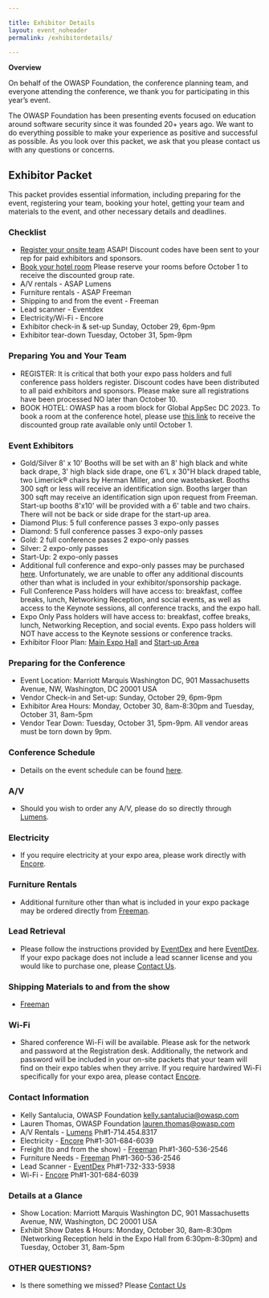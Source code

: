 ```yaml
---

title: Exhibitor Details
layout: event_noheader
permalink: /exhibitordetails/

---
```

**Overview**

On behalf of the OWASP Foundation, the conference planning team, and everyone attending the conference, we thank you for participating in this year’s event.

The OWASP Foundation has been presenting events focused on education around software security since it was founded 20+ years ago.
We want to do everything possible to make your experience as positive and successful as possible. As you look over this packet, we ask that you please contact us with any questions or concerns.

## Exhibitor Packet

This packet provides essential information, including preparing for the event, registering your team, booking your hotel, getting your team and materials to the event, and other necessary details and deadlines.

### Checklist

+ [Register your onsite team](https://www.eventbrite.com/e/owasp-global-appsec-washington-dc-2023-tickets-519195877847) ASAP! Discount codes have been sent to your rep for paid exhibitors and sponsors.
+ [Book your hotel room](https://book.passkey.com/event/50528867/owner/10764415/home) Please reserve your rooms before October 1 to receive the discounted group rate.
+ A/V rentals - ASAP Lumens 
+ Furniture rentals -  ASAP Freeman
+ Shipping to and from the event - Freeman
+ Lead scanner - Eventdex
+ Electricity/Wi-Fi - Encore
+ Exhibitor check-in & set-up Sunday, October 29, 6pm-9pm
+ Exhibitor tear-down Tuesday, October 31, 5pm-9pm

### Preparing You and Your Team

+ REGISTER: It is critical that both your expo pass holders and full conference pass holders register. Discount codes have been distributed to all paid exhibitors and sponsors. Please make sure all registrations have been processed NO later than October 10.
+ BOOK HOTEL: OWASP has a room block for Global AppSec DC 2023. To book a room at the conference hotel, please use [this link](https://book.passkey.com/event/50528867/owner/10764415/home) to receive the discounted group rate available only until October 1. 

### Event Exhibitors

+ Gold/Silver 8' x 10' Booths will be set with an 8' high black and white back drape, 3' high black side drape, one 6'L x 30"H black draped table, two Limerick® chairs by Herman Miller, and one wastebasket. Booths 300 sqft or less will receive an identification sign. Booths larger than 300 sqft may receive an identification sign upon request from Freeman. Start-up booths 8'x10' will be provided with a 6' table and two chairs. There will not be back or side drape for the start-up area. 
+ Diamond Plus: 5 full conference passes 3 expo-only passes
+ Diamond:  5 full conference passes 3 expo-only passes
+ Gold: 2 full conference passes 2 expo-only passes
+ Silver: 2 expo-only passes
+ Start-Up: 2 expo-only passes
+ Additional full conference and expo-only passes may be purchased [here](https://www.eventbrite.com/e/owasp-global-appsec-washington-dc-2023-tickets-519195877847). Unfortunately, we are unable to offer any additional discounts other than what is included in your exhibitor/sponsorship package.
+ Full Conference Pass holders will have access to: breakfast, coffee breaks, lunch, Networking Reception, and social events, as well as access to the Keynote sessions, all conference tracks, and the expo hall. 
+ Expo Only Pass holders will have access to: breakfast, coffee breaks, lunch, Networking Reception, and social events. Expo pass holders will NOT have access to the Keynote sessions or conference tracks.
+ Exhibitor Floor Plan: [Main Expo Hall](/assets/files/ExhibitHallFinal2023GlobalAppSecDC.pdf) and [Start-up Area](/assets/files/Start-UpFoyerFloorplan.pdf)

### Preparing for the Conference

+ Event Location: Marriott Marquis Washington DC, 901 Massachusetts Avenue, NW, Washington, DC 20001 USA
+ Vendor Check-in and Set-up: Sunday, October 29, 6pm-9pm
+ Exhibitor Area Hours: Monday, October 30, 8am-8:30pm and Tuesday, October 31, 8am-5pm
+ Vendor Tear Down: Tuesday, October 31, 5pm-9pm. All vendor areas must be torn down by 9pm.
  
### Conference Schedule
+ Details on the event schedule can be found [here](https://owasp2023globalappsecwashin.sched.com/).

### A/V
+ Should you wish to order any A/V, please do so directly through [Lumens](/assets/files/LumensAVOrderForm.pdf).

### Electricity
+ If you require electricity at your expo area, please work directly with [Encore](/assets/files/MarriottMarquisWashingtonDCExhibitorKit.pdf).

### Furniture Rentals
+ Additional furniture other than what is included in your expo package may be ordered directly from [Freeman](https://www.freemanco.com/documents/quick-facts2?showId=526852&venueId=177001722&branchId=112&city=Washington-DC&documentName=Quick%20Facts).

### Lead Retrieval
+ Please follow the instructions provided by [EventDex](/assets/files/LeadRetrievalInstructionsGuide.pdf) and here [EventDex](/assets/files/LeadRetrieval.docx). If your expo package does not include a lead scanner license and you would like to purchase one, please [Contact Us](mailto:events@owasp.com).

### Shipping Materials to and from the show
+ [Freeman](https://www.freemanco.com/documents/quick-facts2?showId=526852&venueId=177001722&branchId=112&city=Washington-DC&documentName=Quick%20Facts)

### Wi-Fi
+ Shared conference Wi-Fi will be available. Please ask for the network and password at the Registration desk. Additionally, the network and password will be included in your on-site packets that your team will find on their expo tables when they arrive. If you require hardwired Wi-Fi specifically for your expo area, please contact [Encore](/assets/files/MarriottMarquisWashingtonDCExhibitorKit.pdf).

### Contact Information
+ Kelly Santalucia, OWASP Foundation [kelly.santalucia@owasp.com](mailto:kelly.santalucia@owasp.com)
+ Lauren Thomas, OWASP Foundation [lauren.thomas@owasp.com](mailto:lauren.thomas@owasp.com)
+ A/V Rentals - [Lumens](mailto:ericdg@lumensav.com) Ph#1-714.454.8317
+ Electricity - [Encore](mailto:shalis.ricks@encoreglobal.com) Ph#1-301-684-6039
+ Freight (to and from the show) - [Freeman](mailto:Emily.Drewello@freeman.com) Ph#1-360-536-2546 
+ Furniture Needs - [Freeman](mailto:Emily.Drewello@freeman.com) Ph#1-360-536-2546 
+ Lead Scanner - [EventDex](mailto:shekar@eventdex.com) Ph#1-732-333-5938
+ Wi-Fi - [Encore](mailto:shalis.ricks@encoreglobal.com) Ph#1-301-684-6039
  
### Details at a Glance
+ Show Location: Marriott Marquis Washington DC, 901 Massachusetts Avenue, NW, Washington, DC 20001 USA
+ Exhibit Show Dates & Hours: Monday, October 30, 8am-8:30pm (Networking Reception held in the Expo Hall from 6:30pm-8:30pm) and Tuesday, October 31, 8am-5pm
  
### OTHER QUESTIONS?
+ Is there something we missed? Please [Contact Us](mailto:events@owasp.com)

